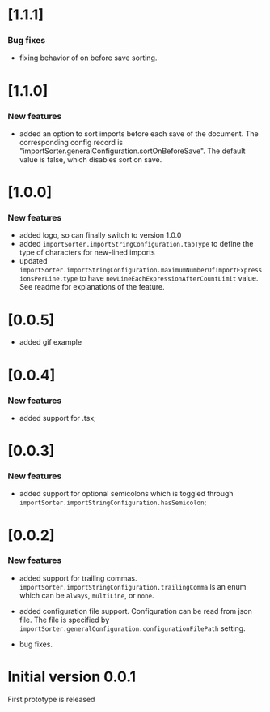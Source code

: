# [1.1.1]
### Bug fixes
* fixing behavior of on before save sorting.

# [1.1.0]
### New features
* added an option to sort imports before each save of the document. The corresponding config record is "importSorter.generalConfiguration.sortOnBeforeSave". The default value is false, which disables sort on save.

# [1.0.0]
### New features
* added logo, so can finally switch to version 1.0.0
* added `importSorter.importStringConfiguration.tabType` to define the type of characters for new-lined imports
* updated `importSorter.importStringConfiguration.maximumNumberOfImportExpressionsPerLine.type` to have `newLineEachExpressionAfterCountLimit` value. See readme for explanations of the feature.

# [0.0.5]
* added gif example

# [0.0.4]
### New features
* added support for .tsx;

# [0.0.3]
### New features
* added support for optional semicolons which is toggled through `importSorter.importStringConfiguration.hasSemicolon`;

# [0.0.2]
### New features
* added support for trailing commas. `importSorter.importStringConfiguration.trailingComma` is an enum which can be `always`, `multiLine`, or `none`.

* added configuration file support. Configuration can be read from json file. The file is specified by `importSorter.generalConfiguration.configurationFilePath` setting.

* bug fixes.

# Initial version 0.0.1
First prototype is released